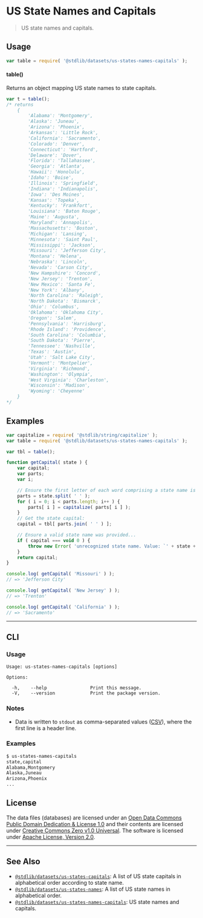 <!--

@license Apache-2.0

Copyright (c) 2018 The Stdlib Authors.

Licensed under the Apache License, Version 2.0 (the "License");
you may not use this file except in compliance with the License.
You may obtain a copy of the License at

   http://www.apache.org/licenses/LICENSE-2.0

Unless required by applicable law or agreed to in writing, software
distributed under the License is distributed on an "AS IS" BASIS,
WITHOUT WARRANTIES OR CONDITIONS OF ANY KIND, either express or implied.
See the License for the specific language governing permissions and
limitations under the License.

-->

# US State Names and Capitals

> US state names and capitals.

<section class="usage">

## Usage

```javascript
var table = require( '@stdlib/datasets/us-states-names-capitals' );
```

#### table()

Returns an object mapping US state names to state capitals.

```javascript
var t = table();
/* returns
    {
        'Alabama': 'Montgomery',
        'Alaska': 'Juneau',
        'Arizona': 'Phoenix',
        'Arkansas': 'Little Rock',
        'California': 'Sacramento',
        'Colorado': 'Denver',
        'Connecticut': 'Hartford',
        'Delaware': 'Dover',
        'Florida': 'Tallahassee',
        'Georgia': 'Atlanta',
        'Hawaii': 'Honolulu',
        'Idaho': 'Boise',
        'Illinois': 'Springfield',
        'Indiana': 'Indianapolis',
        'Iowa': 'Des Moines',
        'Kansas': 'Topeka',
        'Kentucky': 'Frankfort',
        'Louisiana': 'Baton Rouge',
        'Maine': 'Augusta',
        'Maryland': 'Annapolis',
        'Massachusetts': 'Boston',
        'Michigan': 'Lansing',
        'Minnesota': 'Saint Paul',
        'Mississippi': 'Jackson',
        'Missouri': 'Jefferson City',
        'Montana': 'Helena',
        'Nebraska': 'Lincoln',
        'Nevada': 'Carson City',
        'New Hampshire': 'Concord',
        'New Jersey': 'Trenton',
        'New Mexico': 'Santa Fe',
        'New York': 'Albany',
        'North Carolina': 'Raleigh',
        'North Dakota': 'Bismarck',
        'Ohio': 'Columbus',
        'Oklahoma': 'Oklahoma City',
        'Oregon': 'Salem',
        'Pennsylvania': 'Harrisburg',
        'Rhode Island': 'Providence',
        'South Carolina': 'Columbia',
        'South Dakota': 'Pierre',
        'Tennessee': 'Nashville',
        'Texas': 'Austin',
        'Utah': 'Salt Lake City',
        'Vermont': 'Montpelier',
        'Virginia': 'Richmond',
        'Washington': 'Olympia',
        'West Virginia': 'Charleston',
        'Wisconsin': 'Madison',
        'Wyoming': 'Cheyenne'
    }
*/
```

</section>

<!-- /.usage -->

<section class="examples">

## Examples

<!-- eslint no-undef: "error" -->

```javascript
var capitalize = require( '@stdlib/string/capitalize' );
var table = require( '@stdlib/datasets/us-states-names-capitals' );

var tbl = table();

function getCapital( state ) {
    var capital;
    var parts;
    var i;

    // Ensure the first letter of each word comprising a state name is capitalized...
    parts = state.split( ' ' );
    for ( i = 0; i < parts.length; i++ ) {
        parts[ i ] = capitalize( parts[ i ] );
    }
    // Get the state capital:
    capital = tbl[ parts.join( ' ' ) ];

    // Ensure a valid state name was provided...
    if ( capital === void 0 ) {
        throw new Error( 'unrecognized state name. Value: `' + state + '`.' );
    }
    return capital;
}

console.log( getCapital( 'Missouri' ) );
// => 'Jefferson City'

console.log( getCapital( 'New Jersey' ) );
// => 'Trenton'

console.log( getCapital( 'California' ) );
// => 'Sacramento'
```

</section>

<!-- /.examples -->

* * *

<section class="cli">

## CLI

<section class="usage">

### Usage

```text
Usage: us-states-names-capitals [options]

Options:

  -h,    --help                Print this message.
  -V,    --version             Print the package version.
```

</section>

<!-- /.usage -->

<section class="notes">

### Notes

-   Data is written to `stdout` as comma-separated values ([CSV][csv]), where the first line is a header line.

</section>

<!-- /.notes -->

<section class="examples">

### Examples

```bash
$ us-states-names-capitals
state,capital
Alabama,Montgomery
Alaska,Juneau
Arizona,Phoenix
...
```

</section>

<!-- /.examples -->

</section>

<!-- /.cli -->

<!-- <license> -->

## License

The data files (databases) are licensed under an [Open Data Commons Public Domain Dedication & License 1.0][pddl-1.0] and their contents are licensed under [Creative Commons Zero v1.0 Universal][cc0]. The software is licensed under [Apache License, Version 2.0][apache-license].

<!-- </license> -->

<!-- Section for related `stdlib` packages. Do not manually edit this section, as it is automatically populated. -->

<section class="related">

* * *

## See Also

-   <span class="package-name">[`@stdlib/datasets/us-states-capitals`][@stdlib/datasets/us-states-capitals]</span><span class="delimiter">: </span><span class="description">A list of US state capitals in alphabetical order according to state name.</span>
-   <span class="package-name">[`@stdlib/datasets/us-states-names`][@stdlib/datasets/us-states-names]</span><span class="delimiter">: </span><span class="description">A list of US state names in alphabetical order.</span>
-   <span class="package-name">[`@stdlib/datasets/us-states-names-capitals`][@stdlib/datasets/us-states-names-capitals]</span><span class="delimiter">: </span><span class="description">US state names and capitals.</span>

</section>

<!-- /.related -->

<!-- Section for all links. Make sure to keep an empty line after the `section` element and another before the `/section` close. -->

<section class="links">

[pddl-1.0]: http://opendatacommons.org/licenses/pddl/1.0/

[cc0]: https://creativecommons.org/publicdomain/zero/1.0

[apache-license]: https://www.apache.org/licenses/LICENSE-2.0

[csv]: https://tools.ietf.org/html/rfc4180

<!-- <related-links> -->

[@stdlib/datasets/us-states-capitals]: https://github.com/stdlib-js/stdlib/tree/develop/lib/node_modules/%40stdlib/datasets/us-states-capitals

[@stdlib/datasets/us-states-names]: https://github.com/stdlib-js/stdlib/tree/develop/lib/node_modules/%40stdlib/datasets/us-states-names

[@stdlib/datasets/us-states-names-capitals]: https://github.com/stdlib-js/stdlib/tree/develop/lib/node_modules/%40stdlib/datasets/us-states-names-capitals

<!-- </related-links> -->

</section>

<!-- /.links -->
